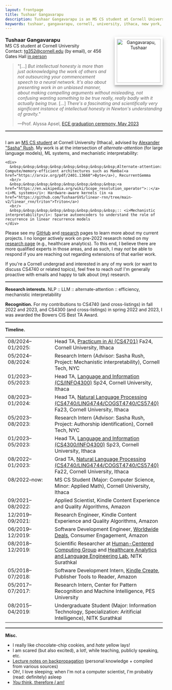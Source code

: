 ```yaml
---
layout: frontpage
title: Tushaar Gangavarapu
description: Tushaar Gangavarapu is an MS CS student at Cornell University, Ithaca, NY.
keywords: tushaar, gangavarapu, cornell, university, ithaca, new york, ny, amazon, nitk, graduate, student, applied, scientist, research, engineer, nlp, ml, ai, dl
---
```


<style type="text/css">
  hr.style {
    border: 0;
    height: 1px;
    background-image: linear-gradient(to right, rgba(0, 0, 0, 0), rgba(0, 0, 0, 0.2), rgba(0, 0, 0, 0));
  }

  hr.normal {
    border: 0;
    height: 0;
    border-top: 1px solid rgba(0, 0, 0, 0.2);
    border-bottom: 1px solid rgba(255, 255, 255, 0.2);
  }

  img.profile {
    background-color: #fff;
    padding: 7px;
    float: right;
    width: 140px;
    height: auto!important;
    box-shadow: 0 5px 5px 0 rgba(0, 0, 0, 0.2), 0 6px 15px 0 rgba(0, 0, 0, 0.19);
    text-align: center;
  }

  h3 {
    display:inline;
  }
</style>

<div>
  <p style="margin-bottom:0.5cm;"></p>
  
  <img class="profile" src="../assets/images/tushaar_shed.jpeg" style="margin-left:15px;" title="Tushaar Gangavarapu" alt="Gangavarapu, Tushaar">
  
  <!-- <font color="#4285F4"><h3>Tush<font color="#333333"><u>aa</u></font>r Gangavarapu</h3></font> -->
  <!-- <font color="#4285F4"><h3>Tushaar Gangavarapu</h3></font> -->
  <!-- <br/><font color="#008400">MS CS student</font> at Cornell University -->
  <h3>Tushaar Gangavarapu</h3>
  <br/>MS CS student at Cornell University
  <br/>Contact: <a href="mailto:tg352@cornell.edu" style="height:15px">tg352@cornell.edu</a> (by email), or 456 Gates Hall <a href="https://xkcd.com/222/">in person</a>
  <p style="margin-bottom:0.3cm;"></p>
  <blockquote>
  <div>
  	"[...] <i>But intellectual honesty is more than just acknowledging the work of others and not outsourcing your commencement speech to a neural network. It's also about presenting work in an unbiased manner, about making compelling arguments without misleading, not confusing wanting something to be true really, really badly with it actually being true.</i> [...] <i>There's a fascinating and scientifically very significant instance of intellectual honesty in Newton's understanding of gravity.</i>"
    <p style="margin-bottom:0.1cm;"></p>
    &#151;Prof. Alyssa Apsel, <a href="https://www.cornell.edu/video/ece-recognition-ceremony-2023">ECE graduation ceremony, May 2023</a>
  </div>
  </blockquote>
  
<hr class="normal">

<p style="margin-bottom:0.7cm;"></p>
<p>
    I am an <a href="https://xkcd.com/557/">MS CS student</a> at Cornell University (Ithaca), advised by <a href="https://rush-nlp.com/">Alexander "Sasha" Rush</a>. My work is at the intersection of <i>alternate-attention</i> (for large language models), ML systems, and mechanistic interpretability:
    
    <div>
      &nbsp;&nbsp;&nbsp;&nbsp;&nbsp;&nbsp;&nbsp;&nbsp;Alternate-attention: Compute/memory-efficient architectures such as Mamba(<a href="https://arxiv.org/pdf/2401.13660">Byte</a>), RecurrentGemma
      <br/>
      &nbsp;&nbsp;&nbsp;&nbsp;&nbsp;&nbsp;&nbsp;&nbsp;<a href="https://en.wikipedia.org/wiki/Scope_resolution_operator">::</a> <i>ML systems</i>: Hardware-aware kernels (in <a href="https://github.com/TushaarGVS/linear-rnn/tree/main-v2/linear_rnn/triton">Triton</a>)
      <br/>
      &nbsp;&nbsp;&nbsp;&nbsp;&nbsp;&nbsp;&nbsp;&nbsp;:: <i>Mechanistic interpretability</i>: Sparse autoencoders to understand the role of recurrence in linear recurrence models
    </div>
</p>
<p>
    Please see my <a href="https://github.com/TushaarGVS">GitHub</a> and <a href="https://tushaargvs.github.io/pages/research.html">research</a> pages to learn more about my current projects. I no longer actively work on pre-2022 research noted on my <a href="https://tushaargvs.github.io/pages/research.html">research page</a> (e.g., healthcare analytics). To this end, I believe there are more qualified experts in those areas, and as such, I may <i>not</i> be able to respond if you are reaching out regarding extensions of that earlier work.
<p/>
<p>
    If you're a Cornell undergrad and interested in any of my work (or want to discuss CS4740 or related topics), feel free to reach out! I'm generally proactive with emails and happy to talk about (my) research.
</p>

<hr class="normal">

<p><b>Research interests.</b> NLP :: LLM :: alternate-attention :: efficiency, mechanistic interpretability </p>

<p><b>Recognition.</b> For my contributions to CS4740 (and cross-listings) in fall 2022 and 2023, and CS4300 (and cross-listings) in spring 2022 and 2023, I was awarded the Bowers CIS Best TA Award.</p>

<hr class="normal">

<b>Timeline.</b>

<p style="margin-bottom:0.25cm;"></p>

<table border="0" width="100%" style="vertical-align: text-top;">
<colgroup><col width="150px"></colgroup>
<tbody>
  <tr>
    <!-- <td style="vertical-align: text-top;"><span><font color="#008400">08/2024&#150;01/2025:</font></span></td> -->
    <!-- <td><span><font color="#4285F4">Head TA, <a href="https://canvas.cornell.edu/courses/66298">Practicum in AI (CS4701)</a> Fa24, Cornell University, Ithaca</font></span></td> -->
    <td style="vertical-align: text-top;"><span>08/2024&#150;01/2025:</span></td>
    <td><span>Head TA, <a href="https://canvas.cornell.edu/courses/66298">Practicum in AI (CS4701)</a> Fa24, Cornell University, Ithaca</span></td>
  </tr>

  <tr>
    <td style="vertical-align: text-top;"><span>05/2024&#150;08/2024:</span></td>
    <td><span>Research Intern (Advisor: Sasha Rush, Project: Mechanistic interpretability), Cornell Tech, NYC</span></td>
  </tr>

  <tr>
    <td style="vertical-align: text-top;"><span>01/2023&#150;05/2023:</span></td>
    <td><span>Head TA, <a href="https://canvas.cornell.edu/courses/62833">Language and Information (CS/INFO4300)</a> Sp24, Cornell University, Ithaca</span></td>
  </tr>

  <tr>
    <td style="vertical-align: text-top;"><span>08/2023&#150;01/2024:</span></td>
    <td><span>Head TA, <a href="https://www.cs.cornell.edu/courses/cs4740/2023fa/">Natural Language Processing (CS4740/LING4744/COGST4740/CS5740)</a> Fa23, Cornell University, Ithaca</span></td>
  </tr>

  <tr>
    <td style="vertical-align: text-top;"><span>05/2023&#150;08/2023:</span></td>
    <td><span>Research Intern (Advisor: Sasha Rush, Project: Authorship identification), Cornell Tech, NYC</span></td>
  </tr>

  <tr>
    <td style="vertical-align: text-top;"><span>01/2023&#150;05/2023:</span></td>
    <td><span>Head TA, <a href="https://canvas.cornell.edu/courses/51469">Language and Information (CS4300/INFO4300)</a> Sp23, Cornell University, Ithaca</span></td>
  </tr>

  <tr>
    <td style="vertical-align: text-top;"><span>08/2022&#150;01/2023:</span></td>
    <td><span>Grad TA, <a href="https://www.cs.cornell.edu/courses/cs4740/2022fa/">Natural Language Processing (CS4740/LING4744/COGST4740/CS5740)</a> Fa22, Cornell University, Ithaca</span></td>
  </tr>
  
  <tr>
    <td style="vertical-align: text-top;"><span>08/2022&#150;now:</span></td>
    <td><span>MS CS Student (Major: Computer Science, Minor: Applied Math), Cornell University, Ithaca</span></td>
  </tr>
  
  <tr>
    <td style="vertical-align: text-top;"><span>09/2021&#150;08/2022:</span></td>
    <td><span>Applied Scientist, Kindle Content Experience and Quality Algorithms, Amazon</span></td>
  </tr>
  
  <tr>
    <td style="vertical-align: text-top;"><span>12/2019&#150;09/2021:</span></td>
    <td><span>Research Engineer, Kindle Content Experience and Quality Algorithms, Amazon</span></td>
  </tr>
  
  <tr>
    <td style="vertical-align: text-top;"><span>06/2019&#150;12/2019:</span></td>
    <td><span>Software Development Engineer, <a href="https://www.amazon.com/gp/goldbox" target="_blank">Worldwide Deals</a>, Consumer Engagement, Amazon</span></td>
  </tr>
  
  <tr>
    <td style="vertical-align: text-top;"><span>08/2018&#150;12/2019:</span></td>
    <td style="vertical-align: text-top;"><span>Scientific Researcher at <a href="http://hccg.nitk.ac.in/" target="_blank">Human-Centered Computing Group</a> and <a href="https://halelabnitk.github.io/" target="_blank">Healthcare Analytics and Language Engineering Lab</a>, NITK Surathkal</span></td>
  </tr>
  
  <tr>
    <td style="vertical-align: text-top;"><span>05/2018&#150;07/2018:</span></td>
    <td style="vertical-align: text-top;"><span>Software Development Intern, <a href="https://www.amazon.com/Kindle-Create/b?ie=UTF8&node=18292298011">Kindle Create</a>, Publisher Tools to Reader, Amazon</span></td>
  </tr>
  
  <tr>
    <td style="vertical-align: text-top;"><span>05/2017&#150;07/2017:</span></td>
    <td style="vertical-align: text-top;"><span>Research Intern, Center for Pattern Recognition and Machine Intelligence, PES University</span></td>
  </tr>
  
  <tr>
    <td style="vertical-align: text-top;"><span>08/2015&#150;04/2019:</span></td>
    <td style="vertical-align: text-top;"><span>Undergraduate Student (Major: Information Technology, Specialization: Aritificial Intelligence), NITK Surathkal</span></td>
  </tr>

</tbody>
</table>

<!-- </div> -->

<hr class="normal">

<b>Misc.</b>

<p style="margin-bottom:0.25cm;"></p>

<ul>
    <li>I really like chocolate-chip cookies, and <i>hate</i> yellow lays!</li>
    <li>I am scared (but also excited), a lot!, while teaching, publicly speaking, etc.</li>
    <li><a href="https://github.com/TushaarGVS/backprop-lecture-notes-CS-4740/blob/main/13-backprop_notes.pdf">Lecture notes on backpropagation</a> (personal knowledge + compiled from various sources)</li>
    <li>Oh!, I love sleeping; when I'm not a computer scientist, I'm probably (read: definitely) asleep</li>
    <li><a href="posts/random/yann.html"><i>You</i> think, therefore <i>I</i> am!</a></li>
</ul>
